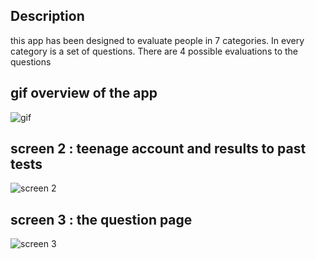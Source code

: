 ## Description
this app has been designed to evaluate people in 7 categories. In every category is a set of questions. There are 4 possible evaluations to the questions


## gif overview of the app
 ![gif](https://res.cloudinary.com/pierredev/image/upload/v1724251366/pirmu1grruzn8qwhaeer.gif)

 ## screen 2 : teenage account and results to past tests

 ![screen 2](https://res.cloudinary.com/pierredev/image/upload/v1724251118/wipczjqbmzok39pjgbvy.png)

  ## screen 3 : the question page

 ![screen 3](https://res.cloudinary.com/pierredev/image/upload/v1724251117/nisytozreahs5vkmnjud.png)
